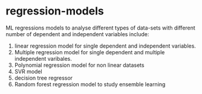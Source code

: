 # regression-models
ML regressions models to analyse different types of data-sets with different number of dependent and independent variables
include:
1. linear regression model for single dependent and independent variables.
2. Multiple regression model for single dependent  and multiple independent varibales.
3. Polynomial regression model for non linear datasets
4. SVR model
5. decision tree regressor
6. Random forest regression model to study ensemble learning
